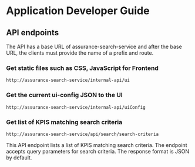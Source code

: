 # Application Developer Guide

## API endpoints

The API has a base URL of assurance-search-service and after the base URL,
the clients must provide the name of a prefix and route.

### Get static files such as CSS, JavaScript for Frontend

`http://assurance-search-service/internal-api/ui`

### Get the current ui-config JSON to the UI

`http://assurance-search-service/internal-api/uiConfig`

### Get list of KPIS matching search criteria

`http://assurance-search-service/api/search/search-criteria`

This API endpoint lists a list of KPIS matching search criteria.
The endpoint accepts query parameters for search criteria. The response format is JSON by default.
